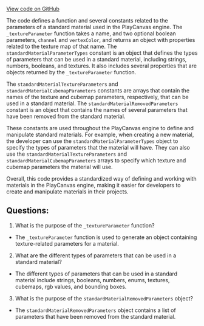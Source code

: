 [View code on GitHub](https://github.com/playcanvas/engine/src/scene/materials/standard-material-parameters.js)

The code defines a function and several constants related to the parameters of a standard material used in the PlayCanvas engine. The `_textureParameter` function takes a name, and two optional boolean parameters, `channel` and `vertexColor`, and returns an object with properties related to the texture map of that name. The `standardMaterialParameterTypes` constant is an object that defines the types of parameters that can be used in a standard material, including strings, numbers, booleans, and textures. It also includes several properties that are objects returned by the `_textureParameter` function. 

The `standardMaterialTextureParameters` and `standardMaterialCubemapParameters` constants are arrays that contain the names of the texture and cubemap parameters, respectively, that can be used in a standard material. The `standardMaterialRemovedParameters` constant is an object that contains the names of several parameters that have been removed from the standard material.

These constants are used throughout the PlayCanvas engine to define and manipulate standard materials. For example, when creating a new material, the developer can use the `standardMaterialParameterTypes` object to specify the types of parameters that the material will have. They can also use the `standardMaterialTextureParameters` and `standardMaterialCubemapParameters` arrays to specify which texture and cubemap parameters the material will use. 

Overall, this code provides a standardized way of defining and working with materials in the PlayCanvas engine, making it easier for developers to create and manipulate materials in their projects.
## Questions: 
 1. What is the purpose of the `_textureParameter` function?
- The `_textureParameter` function is used to generate an object containing texture-related parameters for a material.

2. What are the different types of parameters that can be used in a standard material?
- The different types of parameters that can be used in a standard material include strings, booleans, numbers, enums, textures, cubemaps, rgb values, and bounding boxes.

3. What is the purpose of the `standardMaterialRemovedParameters` object?
- The `standardMaterialRemovedParameters` object contains a list of parameters that have been removed from the standard material.